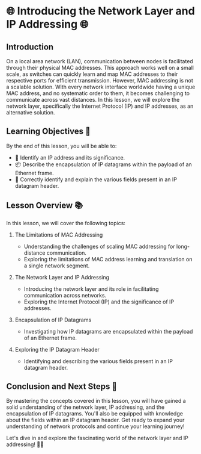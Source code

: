# 🌐 Introducing the Network Layer and IP Addressing 🌐

## Introduction

On a local area network (LAN), communication between nodes is facilitated through their physical MAC addresses. This approach works well on a small scale, as switches can quickly learn and map MAC addresses to their respective ports for efficient transmission. However, MAC addressing is not a scalable solution. With every network interface worldwide having a unique MAC address, and no systematic order to them, it becomes challenging to communicate across vast distances. In this lesson, we will explore the network layer, specifically the Internet Protocol (IP) and IP addresses, as an alternative solution.

## Learning Objectives 🎯

By the end of this lesson, you will be able to:

- 🔢 Identify an IP address and its significance.
- 📦 Describe the encapsulation of IP datagrams within the payload of an Ethernet frame.
- 📜 Correctly identify and explain the various fields present in an IP datagram header.

## Lesson Overview 📚

In this lesson, we will cover the following topics:

1. The Limitations of MAC Addressing
   - Understanding the challenges of scaling MAC addressing for long-distance communication.
   - Exploring the limitations of MAC address learning and translation on a single network segment.

2. The Network Layer and IP Addressing
   - Introducing the network layer and its role in facilitating communication across networks.
   - Exploring the Internet Protocol (IP) and the significance of IP addresses.

3. Encapsulation of IP Datagrams
   - Investigating how IP datagrams are encapsulated within the payload of an Ethernet frame.

4. Exploring the IP Datagram Header
   - Identifying and describing the various fields present in an IP datagram header.

## Conclusion and Next Steps 🚀

By mastering the concepts covered in this lesson, you will have gained a solid understanding of the network layer, IP addressing, and the encapsulation of IP datagrams. You'll also be equipped with knowledge about the fields within an IP datagram header. Get ready to expand your understanding of network protocols and continue your learning journey!

Let's dive in and explore the fascinating world of the network layer and IP addressing! 🌟🌐